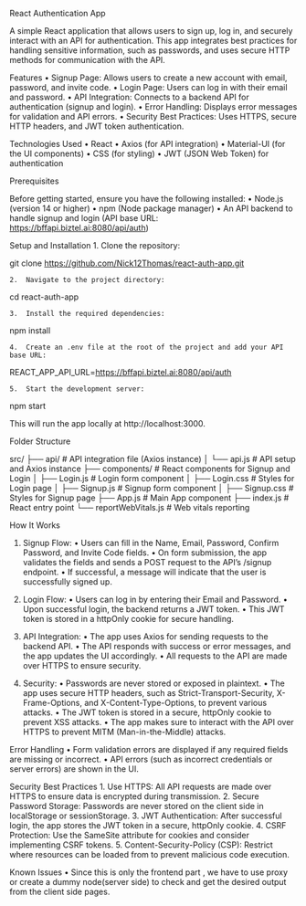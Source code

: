 React Authentication App

A simple React application that allows users to sign up, log in, and securely interact with an API for authentication. This app integrates best practices for handling sensitive information, such as passwords, and uses secure HTTP methods for communication with the API.

Features
	•	Signup Page: Allows users to create a new account with email, password, and invite code.
	•	Login Page: Users can log in with their email and password.
	•	API Integration: Connects to a backend API for authentication (signup and login).
	•	Error Handling: Displays error messages for validation and API errors.
	•	Security Best Practices: Uses HTTPS, secure HTTP headers, and JWT token authentication.

Technologies Used
	•	React
	•	Axios (for API integration)
	•	Material-UI (for the UI components)
	•	CSS (for styling)
	•	JWT (JSON Web Token) for authentication

Prerequisites

Before getting started, ensure you have the following installed:
	•	Node.js (version 14 or higher)
	•	npm (Node package manager)
	•	An API backend to handle signup and login (API base URL: https://bffapi.biztel.ai:8080/api/auth)

Setup and Installation
	1.	Clone the repository:

git clone https://github.com/Nick12Thomas/react-auth-app.git


	2.	Navigate to the project directory:

cd react-auth-app


	3.	Install the required dependencies:

npm install


	4.	Create an .env file at the root of the project and add your API base URL:

REACT_APP_API_URL=https://bffapi.biztel.ai:8080/api/auth


	5.	Start the development server:

npm start

This will run the app locally at http://localhost:3000.

Folder Structure

src/
├── api/                 # API integration file (Axios instance)
│   └── api.js           # API setup and Axios instance
├── components/          # React components for Signup and Login
│   ├── Login.js         # Login form component
│   ├── Login.css        # Styles for Login page
│   ├── Signup.js        # Signup form component
│   ├── Signup.css       # Styles for Signup page
├── App.js               # Main App component
├── index.js             # React entry point
└── reportWebVitals.js   # Web vitals reporting

How It Works

1. Signup Flow:
	•	Users can fill in the Name, Email, Password, Confirm Password, and Invite Code fields.
	•	On form submission, the app validates the fields and sends a POST request to the API’s /signup endpoint.
	•	If successful, a message will indicate that the user is successfully signed up.

2. Login Flow:
	•	Users can log in by entering their Email and Password.
	•	Upon successful login, the backend returns a JWT token.
	•	This JWT token is stored in a httpOnly cookie for secure handling.

3. API Integration:
	•	The app uses Axios for sending requests to the backend API.
	•	The API responds with success or error messages, and the app updates the UI accordingly.
	•	All requests to the API are made over HTTPS to ensure security.

4. Security:
	•	Passwords are never stored or exposed in plaintext.
	•	The app uses secure HTTP headers, such as Strict-Transport-Security, X-Frame-Options, and X-Content-Type-Options, to prevent various attacks.
	•	The JWT token is stored in a secure, httpOnly cookie to prevent XSS attacks.
	•	The app makes sure to interact with the API over HTTPS to prevent MITM (Man-in-the-Middle) attacks.

Error Handling
	•	Form validation errors are displayed if any required fields are missing or incorrect.
	•	API errors (such as incorrect credentials or server errors) are shown in the UI.

Security Best Practices
	1.	Use HTTPS: All API requests are made over HTTPS to ensure data is encrypted during transmission.
	2.	Secure Password Storage: Passwords are never stored on the client side in localStorage or sessionStorage.
	3.	JWT Authentication: After successful login, the app stores the JWT token in a secure, httpOnly cookie.
	4.	CSRF Protection: Use the SameSite attribute for cookies and consider implementing CSRF tokens.
	5.	Content-Security-Policy (CSP): Restrict where resources can be loaded from to prevent malicious code execution.

Known Issues
	•	Since this is only the frontend part , we have to use proxy or create a dummy node(server side) to check and get the desired output from the client side pages.

